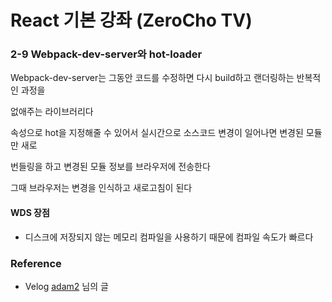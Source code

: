 # React 기본 강좌 (ZeroCho TV)

### 2-9 Webpack-dev-server와 hot-loader

Webpack-dev-server는 그동안 코드를 수정하면 다시 build하고 랜더링하는 반복적인 과정을

없애주는 라이브러리다

속성으로 hot을 지정해줄 수 있어서 실시간으로 소스코드 변경이 일어나면 변경된 모듈만 새로

번들링을 하고 변경된 모듈 정보를 브라우저에 전송한다

그때 브라우저는 변경을 인식하고 새로고침이 된다

#### WDS 장점

- 디스크에 저장되지 않는 메모리 컴파일을 사용하기 때문에 컴파일 속도가 빠르다



### Reference

- Velog [adam2](https://velog.io/@adam2) 님의 글

